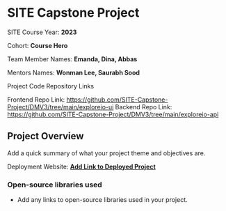 # SITE Capstone Project

SITE Course Year: **2023**

Cohort: **Course Hero**

Team Member Names: **Emanda, Dina, Abbas**

Mentors Names: **Wonman Lee, Saurabh Sood**

Project Code Repository Links

Frontend Repo Link: https://github.com/SITE-Capstone-Project/DMV3/tree/main/exploreio-ui
Backend Repo Link: https://github.com/SITE-Capstone-Project/DMV3/tree/main/exploreio-api

## Project Overview

Add a quick summary of what your project theme and objectives are. 

Deployment Website: **[Add Link to Deployed Project](https://exploreio-ui.onrender.com/)**

### Open-source libraries used

- Add any links to open-source libraries used in your project.
